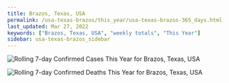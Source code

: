 ```yaml
---
title: Brazos, Texas, USA
permalink: /usa-texas-brazos/this_year/usa-texas-brazos-365_days.html
last_updated: Mar 27, 2022
keywords: ["Brazos, Texas, USA", "weekly totals", "This Year"]
sidebar: usa-texas-brazos_sidebar
---
```


![Rolling 7-day Confirmed Cases This Year for Brazos, Texas, USA](/covid_tracker/images/graphs/usa-texas-brazos-rolling_7_days_confirmed-365_days_graph.png)

![Rolling 7-day Confirmed Deaths This Year for Brazos, Texas, USA](/covid_tracker/images/graphs/usa-texas-brazos-rolling_7_days_deaths-365_days_graph.png)
